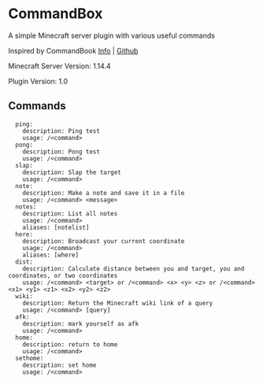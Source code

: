 # CommandBox

A simple Minecraft server plugin with various useful commands

Inspired by CommandBook [Info](https://dev.bukkit.org/projects/commandbook) | [Github](https://github.com/EngineHub/CommandBook)

Minecraft Server Version: 1.14.4

Plugin Version: 1.0

## Commands
```
  ping:
    description: Ping test
    usage: /<command>
  pong:
    description: Pong test
    usage: /<command>
  slap:
    description: Slap the target
    usage: /<command>
  note:
    description: Make a note and save it in a file
    usage: /<command> <message>
  notes:
    description: List all notes
    usage: /<command>
    aliases: [notelist]
  here:
    description: Broadcast your current coordinate
    usage: /<command>
    aliases: [where]
  dist:
    description: Calculate distance between you and target, you and coordinates, or two coordinates
    usage: /<command> <target> or /<command> <x> <y> <z> or /<command> <x1> <y1> <z1> <x2> <y2> <z2>
  wiki:
    description: Return the Minecraft wiki link of a query
    usage: /<command> [query]
  afk:
    description: mark yourself as afk
    usage: /<command>
  home:
    description: return to home
    usage: /<command>
  sethome:
    description: set home
    usage: /<command>
```
